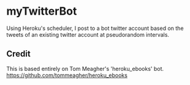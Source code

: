 # myTwitterBot
Using Heroku's scheduler, I post to a bot twitter account based on the tweets of an existing twitter account at pseudorandom intervals.

## Credit
This is based entirely on Tom Meagher's 'heroku_ebooks' bot. https://github.com/tommeagher/heroku_ebooks 
